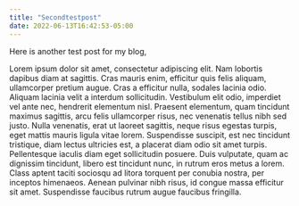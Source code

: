 ```yaml
---
title: "Secondtestpost"
date: 2022-06-13T16:42:53-05:00
---
```


Here is another test post for my blog,

Lorem ipsum dolor sit amet, consectetur adipiscing elit. Nam lobortis dapibus diam at sagittis. Cras mauris enim, efficitur quis felis aliquam, ullamcorper pretium augue. Cras a efficitur nulla, sodales lacinia odio. Aliquam lacinia velit a interdum sollicitudin. Vestibulum elit odio, imperdiet vel ante nec, hendrerit elementum nisl. Praesent elementum, quam tincidunt maximus sagittis, arcu felis ullamcorper risus, nec venenatis tellus nibh sed justo. Nulla venenatis, erat ut laoreet sagittis, neque risus egestas turpis, eget mattis mauris ligula vitae lorem. Suspendisse suscipit, est nec tincidunt tristique, diam lectus ultricies est, a placerat diam odio sit amet turpis. Pellentesque iaculis diam eget sollicitudin posuere. Duis vulputate, quam ac dignissim tincidunt, libero est tincidunt nunc, in rutrum eros metus a lorem. Class aptent taciti sociosqu ad litora torquent per conubia nostra, per inceptos himenaeos. Aenean pulvinar nibh risus, id congue massa efficitur sit amet. Suspendisse faucibus rutrum augue faucibus fringilla.


